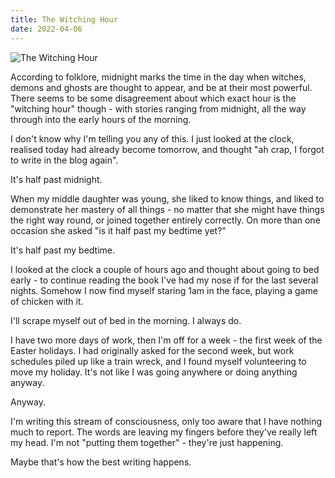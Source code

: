 ```yaml
---
title: The Witching Hour
date: 2022-04-06
---
```


![The Witching Hour](https://source.unsplash.com/s9CC2SKySJM/1600x900)

According to folklore, midnight marks the time in the day when witches, demons and ghosts are thought to appear, and be at their most powerful. There seems to be some disagreement about which exact hour is the "witching hour" though - with stories ranging from midnight, all the way through into the early hours of the morning.

I don't know why I'm telling you any of this. I just looked at the clock, realised today had already become tomorrow, and thought "ah crap, I forgot to write in the blog again".

It's half past midnight.

When my middle daughter was young, she liked to know things, and liked to demonstrate her mastery of all things - no matter that she might have things the right way round, or joined together entirely correctly. On more than one occasion she asked "is it half past my bedtime yet?"

It's half past my bedtime.

I looked at the clock a couple of hours ago and thought about going to bed early - to continue reading the book I've had my nose if for the last several nights. Somehow I now find myself staring 1am in the face, playing a game of chicken with it.

I'll scrape myself out of bed in the morning. I always do.

I have two more days of work, then I'm off for a week - the first week of the Easter holidays. I had originally asked for the second week, but work schedules piled up like a train wreck, and I found myself volunteering to move my holiday. It's not like I was going anywhere or doing anything anyway.

Anyway.

I'm writing this stream of consciousness, only too aware that I have nothing much to report. The words are leaving my fingers before they've really left my head. I'm not "putting them together" - they're just happening.

Maybe that's how the best writing happens.
